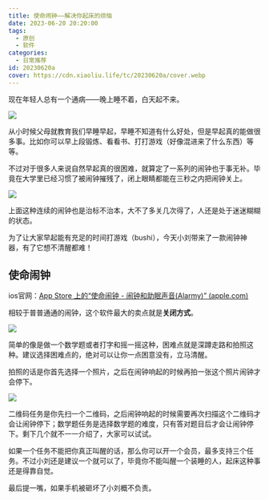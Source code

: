 ```yaml
---
title: 使命闹钟——解决你起床的烦恼
date: 2023-06-20 20:20:00
tags:
  - 原创
  - 软件
categories:
  - 日常推荐
id: 20230620a
cover: https://cdn.xiaoliu.life/tc/20230620a/cover.webp
---
```


现在年轻人总有一个通病——晚上睡不着，白天起不来。

![](https://cdn.xiaoliu.life/tc/20230620a/1.webp)

从小时候父母就教育我们早睡早起，早睡不知道有什么好处，但是早起真的能做很多事。比如你可以早上段锻炼、看看书、打打游戏（好像混进来了什么东西）等等。

不过对于很多人来说自然早起真的很困难，就算定了一系列的闹钟也于事无补。毕竟在大学里已经习惯了被闹钟摧残了，闭上眼睛都能在三秒之内把闹钟关上。

![](https://cdn.xiaoliu.life/tc/20230620a/2.webp)

上面这种连续的闹钟也是治标不治本，大不了多关几次得了，人还是处于迷迷糊糊的状态。

为了让大家早起能有充足的时间打游戏（bushi），今天小刘带来了一款闹钟神器，有了它想不清醒都难！

## 使命闹钟

ios官网：[App Store 上的“使命闹钟 - 闹钟和助眠声音(Alarmy)” (apple.com)](https://apps.apple.com/cn/app/使命闹钟-闹钟和助眠声音-alarmy/id1163786766)

相较于普普通通的闹钟，这个软件最大的卖点就是**关闭方式**。

![](https://cdn.xiaoliu.life/tc/20230620a/3.webp)

简单的像是做一个数学题或者打字和摇一摇这种，困难点就是深蹲走路和拍照这种。建议选择困难点的，绝对可以让你一点困意没有，立马清醒。

拍照的话是你首先选择一个照片，之后在闹钟响起的时候再拍一张这个照片闹钟才会停下。

![](https://cdn.xiaoliu.life/tc/20230620a/5.webp)

二维码任务是你先扫一个二维码，之后闹钟响起的时候需要再次扫描这个二维码才会让闹钟停下；数学题任务是选择数学题的难度，只有答对题目后才会让闹钟停下。剩下几个就不一一介绍了，大家可以试试。

如果一个任务不能把你真正叫醒的话，那么你可以开一个会员，最多支持三个任务。不过小刘还是建议一个就可以了，毕竟你不能叫醒一个装睡的人，起床这种事还是得靠自觉。

最后提一嘴，如果手机被砸坏了小刘概不负责。